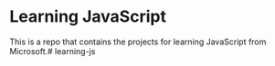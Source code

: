 # Learning JavaScript

This is a repo that contains the projects for learning JavaScript from Microsoft.# learning-js
